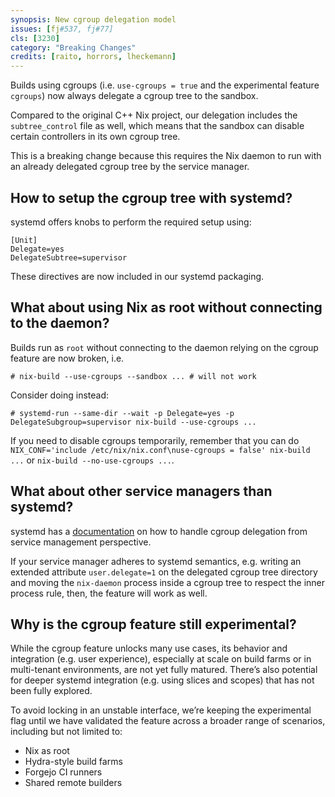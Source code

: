 ```yaml
---
synopsis: New cgroup delegation model
issues: [fj#537, fj#77]
cls: [3230]
category: "Breaking Changes"
credits: [raito, horrors, lheckemann]
---
```


Builds using cgroups (i.e. `use-cgroups = true` and the experimental feature
`cgroups`) now always delegate a cgroup tree to the sandbox.

Compared to the original C++ Nix project, our delegation includes the
`subtree_control` file as well, which means that the sandbox can disable
certain controllers in its own cgroup tree.

This is a breaking change because this requires the Nix daemon to run with an
already delegated cgroup tree by the service manager.

## How to setup the cgroup tree with systemd?

systemd offers knobs to perform the required setup using:

```
[Unit]
Delegate=yes
DelegateSubtree=supervisor
```

These directives are now included in our systemd packaging.

## What about using Nix as root without connecting to the daemon?

Builds run as `root` without connecting to the daemon relying on the cgroup
feature are now broken, i.e.

```console
# nix-build --use-cgroups --sandbox ... # will not work
```

Consider doing instead:

```console
# systemd-run --same-dir --wait -p Delegate=yes -p DelegateSubgroup=supervisor nix-build --use-cgroups ...
```

If you need to disable cgroups temporarily, remember that you can do
`NIX_CONF='include /etc/nix/nix.conf\nuse-cgroups = false' nix-build ...` or
`nix-build --no-use-cgroups ...`.

## What about other service managers than systemd?

systemd has a [documentation](https://systemd.io/CGROUP_DELEGATION/) on how to
handle cgroup delegation from service management perspective.

If your service manager adheres to systemd semantics, e.g. writing an extended
attribute `user.delegate=1` on the delegated cgroup tree directory and moving
the `nix-daemon` process inside a cgroup tree to respect the inner process
rule, then, the feature will work as well.

## Why is the cgroup feature still experimental?

While the cgroup feature unlocks many use cases, its behavior and integration (e.g. user experience), especially at scale on build farms or in multi-tenant environments, are not yet fully matured. There’s also potential for deeper systemd integration (e.g. using slices and scopes) that has not been fully explored.

To avoid locking in an unstable interface, we’re keeping the experimental flag until we have validated the feature across a broader range of scenarios, including but not limited to:

* Nix as root
* Hydra-style build farms
* Forgejo CI runners
* Shared remote builders
